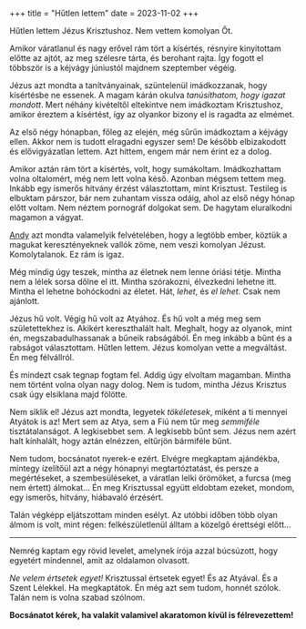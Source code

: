 +++
title = "Hűtlen lettem"
date = 2023-11-02
+++

Hűtlen lettem Jézus Krisztushoz.
Nem vettem komolyan Őt.

Amikor váratlanul és nagy erővel rám tört a kísértés,
résnyire kinyitottam előtte az ajtót,
az meg szélesre tárta,
és berohant rajta.
Így fogott el többször is a kéjvágy
júniustól majdnem szeptember végéig.

Jézus azt mondta a tanítványainak,
szüntelenül imádkozzanak,
hogy kísértésbe ne essenek.
A magam kárán okulva *tanúsíthatom,
hogy igazat mondott*.
Mert néhány kivételtől eltekintve
nem imádkoztam Krisztushoz,
amikor éreztem a kísértést,
így az olyankor bizony el is ragadta az elmémet.

Az első négy hónapban, főleg az elején,
még sűrűn imádkoztam a kéjvágy ellen.
Akkor nem is tudott elragadni egyszer sem!
De később elbizakodott és elővigyázatlan lettem.
Azt hittem,
engem már nem érint ez a dolog.

Amikor aztán rám tört a kísértés,
volt, hogy sumákoltam.
Imádkozhattam volna oltalomért,
még nem lett volna késő.
Azonban mégsem tettem meg.
Inkább egy ismerős hitvány érzést választottam,
mint Krisztust.
Testileg is elbuktam párszor,
bár nem zuhantam vissza odáig,
ahol az első négy hónap előtt voltam.
Nem néztem pornográf dolgokat sem.
De hagytam eluralkodni magamon a vágyat.

[Andy][] azt mondta valamelyik felvételében,
hogy a legtöbb ember,
köztük a magukat keresztényeknek vallók zöme,
nem veszi komolyan Jézust.
Komolytalanok.
Ez rám is igaz.

[Andy]: https://www.youtube.com/@warningthepeople/videos

Még mindig úgy teszek,
mintha az életnek nem lenne óriási tétje.
Mintha nem a lélek sorsa dőlne el itt.
Mintha szórakozni,
élvezkedni lehetne itt.
Mintha el lehetne bohóckodni az életet.
Hát, *lehet*, és *el lehet*.
Csak nem ajánlott.

Jézus hű volt.
Végig hű volt az Atyához.
És hű volt a még meg sem születettekhez is.
Akikért kereszthalált halt.
Meghalt, hogy az olyanok, mint én,
megszabadulhassanak a bűneik rabságából.
Én meg inkább a bűnt és a rabságot választottam.
Hűtlen lettem.
Jézus komolyan vette a megváltást.
Én meg félvállról.

És mindezt csak tegnap fogtam fel.
Addig úgy elvoltam magamban.
Mintha nem történt volna olyan nagy dolog.
Nem is tudom,
mintha Jézus Krisztus csak úgy elsiklana majd fölötte.

Nem siklik el!
Jézus azt mondta,
legyetek *tökéletesek*,
miként a ti mennyei Atyátok is az!
Mert sem az Atya, sem a Fiú
nem tűr meg *semmiféle* tisztátalanságot.
A legkisebbet sem.
A legkisebb bűnt sem.
Jézus nem azért halt kínhalált,
hogy aztán elnézzen, eltűrjön bármiféle bűnt.

Nem tudom,
bocsánatot nyerek-e ezért.
Elvégre megkaptam ajándékba,
mintegy ízelítőül
azt a négy hónapnyi megtartóztatást,
és persze a megértéseket,
a szembesüléseket,
a váratlan lelki örömöket,
a furcsa (meg nem értett) álmokat…
Én meg Krisztussal együtt eldobtam ezeket,
mondom,
egy ismerős, hitvány, hiábavaló érzésért.

Talán végképp eljátszottam minden esélyt.
Az utóbbi időben több olyan álmom is volt,
mint régen:
felkészületlenül álltam a közelgő érettségi előtt…

* * *

Nemrég kaptam egy rövid levelet,
amelynek írója azzal búcsúzott,
hogy egyetért mindennel,
amit az oldalamon olvasott.

*Ne velem értsetek egyet!*
Krisztussal értsetek egyet!
És az Atyával.
És a Szent Lélekkel.
Ha megkaptátok.
Én még azt sem tudom,
honnét szólok.
Talán nem is volna szabad szólnom.

<div class="big">

**Bocsánatot kérek,
ha valakit valamivel
akaratomon kívül is félrevezettem!**

</div>
